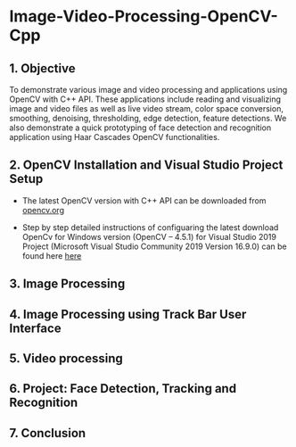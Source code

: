 # Image-Video-Processing-OpenCV-Cpp

## 1. Objective

To demonstrate various image and video processing and applications using OpenCV with C++ API. These applications include reading and visualizing image and video files as well as live video stream, color space conversion, smoothing, denoising, thresholding, edge detection, feature detections. We also demonstrate a quick prototyping of face detection and recognition application using Haar Cascades OpenCV functionalities. 

## 2. OpenCV Installation and Visual Studio Project Setup

* The latest OpenCV version with C++ API can be downloaded from [opencv.org](https://opencv.org/releases/)

* Step by step detailed instructions of configuaring the latest download OpenCv for Windows version (OpenCV – 4.5.1) for Visual Studio 2019 Project (Microsoft Visual Studio Community 2019 Version 16.9.0) can be found here [here](https://medium.com/@subwaymatch/opencv-410-with-vs-2019-3d0bc0c81d96)

## 3. Image Processing 


## 4. Image Processing using Track Bar User Interface


## 5. Video processing


## 6. Project: Face Detection, Tracking and Recognition


## 7. Conclusion









